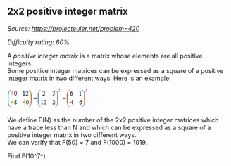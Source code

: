 2x2 positive integer matrix
---------------------------

*Source: https://projecteuler.net/problem=420*


*Difficulty rating: 60%*

A *positive integer matrix* is a matrix whose elements are all positive
integers.\
 Some positive integer matrices can be expressed as a square of a
positive integer matrix in two different ways. Here is an example:

![p420\_matrix.gif](img/p420_matrix.gif)

We define F(N) as the number of the 2x2 positive integer matrices which
have a trace less than N and which can be expressed as a square of a
positive integer matrix in two different ways.\
 We can verify that F(50) = 7 and F(1000) = 1019.

Find F(10^7^).
